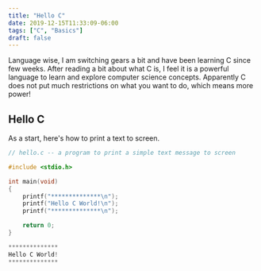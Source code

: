 ```yaml
---
title: "Hello C"
date: 2019-12-15T11:33:09-06:00
tags: ["C", "Basics"]
draft: false
---
```


Language wise, I am switching gears a bit and have been learning C since few
weeks. After reading a bit about what C is, I feel it is a powerful language to learn and
explore computer science concepts. Apparently C does not put much restrictions
on what you want to do, which means more power!

## Hello C
As a start, here's how to print a text to screen.

```c
// hello.c -- a program to print a simple text message to screen

#include <stdio.h>

int main(void)
{
    printf("**************\n");
    printf("Hello C World!\n");
    printf("**************\n");

    return 0;
}
```
```c
**************
Hello C World!
**************
```

